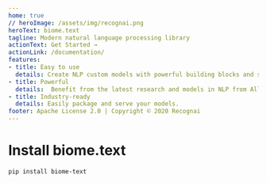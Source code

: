 ```yaml
---
home: true
// heroImage: /assets/img/recognai.png
heroText: biome.text
tagline: Modern natural language processing library
actionText: Get Started →
actionLink: /documentation/
features:
- title: Easy to use
  details: Create NLP custom models with powerful building blocks and simple workflows.
- title: Powerful
  details:  Benefit from the latest research and models in NLP from AllenNLP and Huggingface Transformers.
- title: Industry-ready
  details: Easily package and serve your models.
footer: Apache License 2.0 | Copyright © 2020 Recognai
---
```


# Install biome.text

``` bash
pip install biome-text
```
